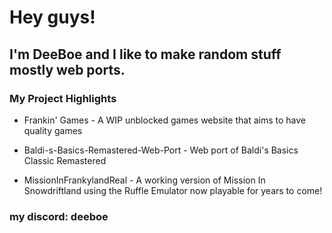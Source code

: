 # Hey guys! 
## I'm DeeBoe and I like to make random stuff mostly web ports.

### My Project Highlights

- Frankin' Games - A WIP unblocked games website that aims to have quality games

- Baldi-s-Basics-Remastered-Web-Port - Web port of Baldi's Basics Classic Remastered

- MissionInFrankylandReal - A working version of Mission In Snowdriftland using the Ruffle Emulator now playable for years to come!

### my discord: deeboe
